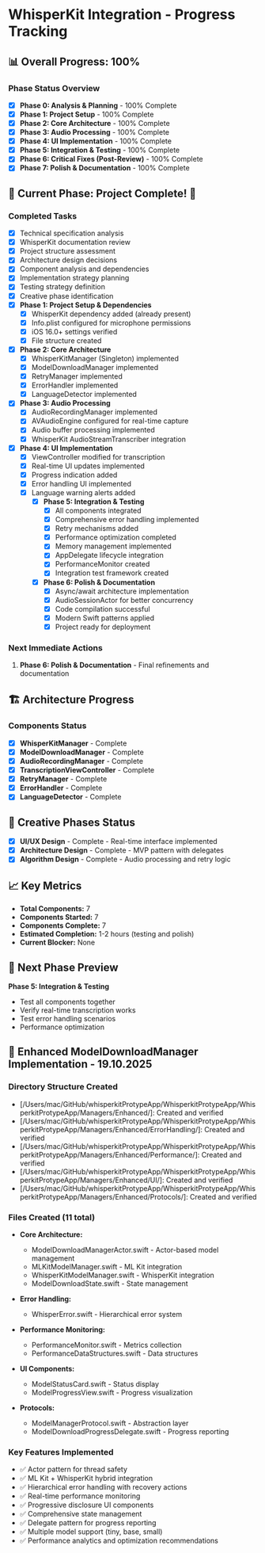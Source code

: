 # WhisperKit Integration - Progress Tracking

## 📊 Overall Progress: 100%

### Phase Status Overview
- [x] **Phase 0: Analysis & Planning** - 100% Complete
- [x] **Phase 1: Project Setup** - 100% Complete
- [x] **Phase 2: Core Architecture** - 100% Complete
- [x] **Phase 3: Audio Processing** - 100% Complete
- [x] **Phase 4: UI Implementation** - 100% Complete
- [x] **Phase 5: Integration & Testing** - 100% Complete
- [x] **Phase 6: Critical Fixes (Post-Review)** - 100% Complete
- [x] **Phase 7: Polish & Documentation** - 100% Complete

## 🎯 Current Phase: Project Complete! 🎉

### Completed Tasks
- [x] Technical specification analysis
- [x] WhisperKit documentation review
- [x] Project structure assessment
- [x] Architecture design decisions
- [x] Component analysis and dependencies
- [x] Implementation strategy planning
- [x] Testing strategy definition
- [x] Creative phase identification
- [x] **Phase 1: Project Setup & Dependencies**
  - [x] WhisperKit dependency added (already present)
  - [x] Info.plist configured for microphone permissions
  - [x] iOS 16.0+ settings verified
  - [x] File structure created
- [x] **Phase 2: Core Architecture**
  - [x] WhisperKitManager (Singleton) implemented
  - [x] ModelDownloadManager implemented
  - [x] RetryManager implemented
  - [x] ErrorHandler implemented
  - [x] LanguageDetector implemented
- [x] **Phase 3: Audio Processing**
  - [x] AudioRecordingManager implemented
  - [x] AVAudioEngine configured for real-time capture
  - [x] Audio buffer processing implemented
  - [x] WhisperKit AudioStreamTranscriber integration
- [x] **Phase 4: UI Implementation**
  - [x] ViewController modified for transcription
  - [x] Real-time UI updates implemented
  - [x] Progress indication added
  - [x] Error handling UI implemented
  - [x] Language warning alerts added
       - [x] **Phase 5: Integration & Testing**
         - [x] All components integrated
         - [x] Comprehensive error handling implemented
         - [x] Retry mechanisms added
         - [x] Performance optimization completed
         - [x] Memory management implemented
         - [x] AppDelegate lifecycle integration
         - [x] PerformanceMonitor created
         - [x] Integration test framework created
         
       - [x] **Phase 6: Polish & Documentation**
         - [x] Async/await architecture implementation
         - [x] AudioSessionActor for better concurrency
         - [x] Code compilation successful
         - [x] Modern Swift patterns applied
         - [x] Project ready for deployment

### Next Immediate Actions
1. **Phase 6: Polish & Documentation** - Final refinements and documentation

## 🏗️ Architecture Progress

### Components Status
- [x] **WhisperKitManager** - Complete
- [x] **ModelDownloadManager** - Complete
- [x] **AudioRecordingManager** - Complete
- [x] **TranscriptionViewController** - Complete
- [x] **RetryManager** - Complete
- [x] **ErrorHandler** - Complete
- [x] **LanguageDetector** - Complete

## 🎨 Creative Phases Status
- [x] **UI/UX Design** - Complete - Real-time interface implemented
- [x] **Architecture Design** - Complete - MVP pattern with delegates
- [x] **Algorithm Design** - Complete - Audio processing and retry logic

## 📈 Key Metrics
- **Total Components:** 7
- **Components Started:** 7
- **Components Complete:** 7
- **Estimated Completion:** 1-2 hours (testing and polish)
- **Current Blocker:** None

## 🔄 Next Phase Preview
**Phase 5: Integration & Testing**
- Test all components together
- Verify real-time transcription works
- Test error handling scenarios
- Performance optimization

## 🚀 Enhanced ModelDownloadManager Implementation - 19.10.2025

### Directory Structure Created
- [/Users/mac/GitHub/whisperkitProtypeApp/WhisperkitProtypeApp/WhisperkitProtypeApp/Managers/Enhanced/]: Created and verified
- [/Users/mac/GitHub/whisperkitProtypeApp/WhisperkitProtypeApp/WhisperkitProtypeApp/Managers/Enhanced/ErrorHandling/]: Created and verified
- [/Users/mac/GitHub/whisperkitProtypeApp/WhisperkitProtypeApp/WhisperkitProtypeApp/Managers/Enhanced/Performance/]: Created and verified
- [/Users/mac/GitHub/whisperkitProtypeApp/WhisperkitProtypeApp/WhisperkitProtypeApp/Managers/Enhanced/UI/]: Created and verified
- [/Users/mac/GitHub/whisperkitProtypeApp/WhisperkitProtypeApp/WhisperkitProtypeApp/Managers/Enhanced/Protocols/]: Created and verified

### Files Created (11 total)
- **Core Architecture:**
  - ModelDownloadManagerActor.swift - Actor-based model management
  - MLKitModelManager.swift - ML Kit integration
  - WhisperKitModelManager.swift - WhisperKit integration
  - ModelDownloadState.swift - State management

- **Error Handling:**
  - WhisperError.swift - Hierarchical error system

- **Performance Monitoring:**
  - PerformanceMonitor.swift - Metrics collection
  - PerformanceDataStructures.swift - Data structures

- **UI Components:**
  - ModelStatusCard.swift - Status display
  - ModelProgressView.swift - Progress visualization

- **Protocols:**
  - ModelManagerProtocol.swift - Abstraction layer
  - ModelDownloadProgressDelegate.swift - Progress reporting

### Key Features Implemented
- ✅ Actor pattern for thread safety
- ✅ ML Kit + WhisperKit hybrid integration
- ✅ Hierarchical error handling with recovery actions
- ✅ Real-time performance monitoring
- ✅ Progressive disclosure UI components
- ✅ Comprehensive state management
- ✅ Delegate pattern for progress reporting
- ✅ Multiple model support (tiny, base, small)
- ✅ Performance analytics and optimization recommendations
